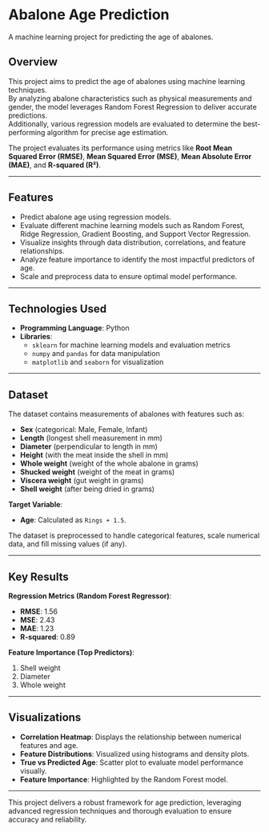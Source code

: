 # Abalone Age Prediction
A machine learning project for predicting the age of abalones.

## Overview

This project aims to predict the age of abalones using machine learning techniques.  
By analyzing abalone characteristics such as physical measurements and gender, the model leverages Random Forest Regression to deliver accurate predictions.  
Additionally, various regression models are evaluated to determine the best-performing algorithm for precise age estimation.

The project evaluates its performance using metrics like **Root Mean Squared Error (RMSE)**, **Mean Squared Error (MSE)**, **Mean Absolute Error (MAE)**, and **R-squared (R²)**.

---

## Features
- Predict abalone age using regression models.
- Evaluate different machine learning models such as Random Forest, Ridge Regression, Gradient Boosting, and Support Vector Regression.
- Visualize insights through data distribution, correlations, and feature relationships.
- Analyze feature importance to identify the most impactful predictors of age.
- Scale and preprocess data to ensure optimal model performance.

---

## Technologies Used
- **Programming Language**: Python  
- **Libraries**:
  - `sklearn` for machine learning models and evaluation metrics
  - `numpy` and `pandas` for data manipulation
  - `matplotlib` and `seaborn` for visualization

---

## Dataset
The dataset contains measurements of abalones with features such as:

- **Sex** (categorical: Male, Female, Infant)  
- **Length** (longest shell measurement in mm)  
- **Diameter** (perpendicular to length in mm)  
- **Height** (with the meat inside the shell in mm)  
- **Whole weight** (weight of the whole abalone in grams)  
- **Shucked weight** (weight of the meat in grams)  
- **Viscera weight** (gut weight in grams)  
- **Shell weight** (after being dried in grams)  

**Target Variable**:  
- **Age**: Calculated as `Rings + 1.5`.

The dataset is preprocessed to handle categorical features, scale numerical data, and fill missing values (if any).

---

## Key Results
**Regression Metrics (Random Forest Regressor)**:
- **RMSE**: 1.56  
- **MSE**: 2.43  
- **MAE**: 1.23  
- **R-squared**: 0.89  

**Feature Importance (Top Predictors)**:
1. Shell weight  
2. Diameter  
3. Whole weight  

---

## Visualizations
- **Correlation Heatmap**: Displays the relationship between numerical features and age.  
- **Feature Distributions**: Visualized using histograms and density plots.  
- **True vs Predicted Age**: Scatter plot to evaluate model performance visually.  
- **Feature Importance**: Highlighted by the Random Forest model.

---

This project delivers a robust framework for age prediction, leveraging advanced regression techniques and thorough evaluation to ensure accuracy and reliability.
